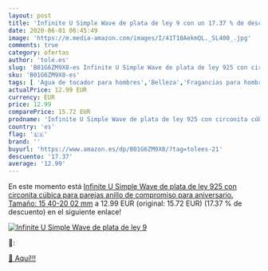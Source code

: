```yaml
---
layout: post
title: 'Infinite U Simple Wave de plata de ley 9 con un 17.37 % de descuento'
date: 2020-06-01 06:45:49
image: 'https://m.media-amazon.com/images/I/41T10AekmQL._SL400_.jpg'
comments: true
category: ofertas
author: 'tole.es'
slug: 'B01G6ZM9X8-es Infinite U Simple Wave de plata de ley 925 con circonita...'
sku: 'B01G6ZM9X8-es'
tags: [ 'Agua de tocador para hombres','Belleza','Fragancias para hombres','Perfumes y fragancias','Productos para el cuidado de la piel','Sets y juegos para el cuidado de la piel','de','ley','plata', ]
actualPrice: 12.99 EUR
currency: EUR
price: 12.99
comparePrice: 15.72 EUR
prodname: 'Infinite U Simple Wave de plata de ley 925 con circonita cúbica para parejas  anillo de compromiso  para aniversario. Tamaño: 15 40-20 02 mm'
country: 'es'
flag: '🇪🇸'
brand: ''
buyurl: 'https://www.amazon.es/dp/B01G6ZM9X8/?tag=tolees-21'
descuento: '17.37'
average: '12.99'
---
```


En este momento está [Infinite U Simple Wave de plata de ley 925 con circonita cúbica para parejas  anillo de compromiso  para aniversario. Tamaño: 15 40-20 02 mm](https://www.amazon.es/dp/B01G6ZM9X8/?tag=tolees-21) a 12.99 EUR (original: 15.72 EUR) (17.37 %  de descuento) en el siguiente enlace!

[![Infinite U Simple Wave de plata de ley 9](https://m.media-amazon.com/images/I/41T10AekmQL._SL400_.jpg)](https://www.amazon.es/dp/B01G6ZM9X8/?tag=tolees-21)

🔎:


[🛒 Aquí!!!](https://www.amazon.es/dp/B01G6ZM9X8/?tag=tolees-21)
